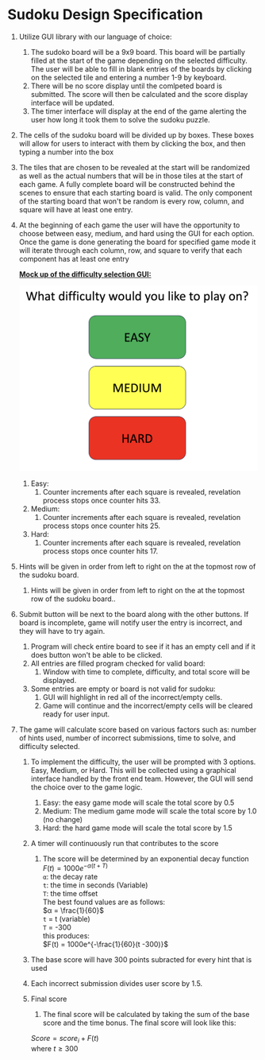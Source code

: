 # Sudoku Design Specification

1. Utilize GUI library with our language of choice:
    1. The sudoko board will be a 9x9 board. This board will be partially filled at the start of the game depending on the selected difficulty. The user will be able to fill in blank entries of the boards by clicking on the selected tile and entering a number 1-9 by keyboard. 
    2. There will be no score display until the comlpeted board is submitted. The score will then be calculated and the score display interface will be updated. 
    3. The timer interface will display at the end of the game alerting the user how long it took them to solve the sudoku puzzle.
2. The cells of the sudoku board will be divided up by boxes. These boxes will allow for users to interact with them by clicking the box, and then typing a number into the box
3. The tiles that are chosen to be revealed at the start will be randomized as well as the actual numbers that will be in those tiles at the start of each game. A fully complete board will be constructed behind the scenes to ensure that each starting board is valid. The only component of the starting board that won't be random is every row, column, and square will have at least one entry.
4. At the beginning of each game the user will have the opportunity to choose between easy, medium, and hard using the GUI for each option. Once the game is done generating the board for specified game mode it will iterate through each column, row, and square to verify that each component has at least one entry

    **<ins>Mock up of the difficulty selection GUI:<ins>**

    ![Difficulty](../images/difficulty.png)

    1. Easy:
        1. Counter increments after each square is revealed, revelation process stops once counter hits 33.
    2. Medium:
        1. Counter increments after each square is revealed, revelation process stops once counter hits 25.
    3. Hard:
        1. Counter increments after each square is revealed, revelation process stops once counter hits 17.
5. Hints will be given in order from left to right on the at the topmost row of the sudoku board.
    1. Hints will be given in order from left to right on the at the topmost row of the sudoku board.. 
6. Submit button will be next to the board along with the other buttons. If board is incomplete, game will notify user the entry is incorrect, and they will have to try again.
    1. Program will check entire board to see if it has an empty cell and if it does button won't be able to be clicked.
    2. All entries are filled program checked for valid board:
        1. Window with time to complete, difficulty, and total score will be displayed. 
    3. Some entries are empty or board is not valid for sudoku:
        1. GUI will highlight in red all of the incorrect/empty cells.
        2. Game will continue and the incorrect/empty cells will be cleared ready for user input.
7. The game will calculate score based on various factors such as: number of hints used, number of incorrect submissions, time to solve, and difficulty selected.
    1. To implement the difficulty, the user will be prompted with 3 options. Easy, Medium, or Hard. This will be collected using a graphical interface handled by the front end team. However, the GUI will send the choice over to the game logic.
        1. Easy: the easy game mode will scale the total score by 0.5
        2. Medium: The medium game mode will scale the total score by 1.0 (no change)
        3. Hard: the hard game mode will scale the total score by 1.5
    2. A timer will continuously run that contributes to the score
        1. The score will be determined by an exponential decay function
            $F(t) = 1000e^{-α(t + T)}$  
            `α`: the decay rate  
            `t`: the time in seconds (Variable)  
            `T`: the time offset  
            The best found values are as follows:  
            $α = \frac{1}{60}$  
            `t` = t (variable)  
            `T` = -300  
            this produces:  
            $F(t) = 1000e^{-\frac{1}{60}(t -300)}$

    3. The base score will have 300 points subracted for every hint that is used
    4. Each incorrect submission divides user score by 1.5.
    5. Final score
        1. The final score will be calculated by taking the sum of the base score and the time bonus.
        The final score will look like this: 
        
        $Score = score_i + F(t)$  
        where $t \geq 300$